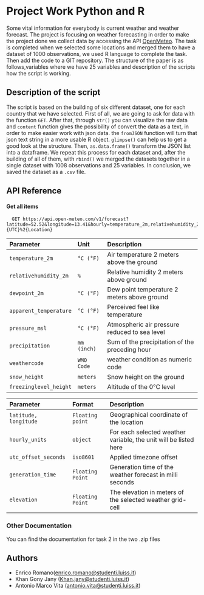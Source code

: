 
# Project Work Python and R

Some vital information for everybody is current weather and weather forecast. 
The project is focusing on weather forecasting in order to make the project done we collect data by accessing the API [OpenMeteo](https://open-meteo.com/en/docs). 
The task is completed when we selected some locations and merged them to have a dataset of 1000 observations, 
we used R language to complete the task. Then add the code to a GIT repository. 
The structure of the paper is as follows,variables where we have 25 variables and
 description of the scripts how the script is working.

## Description of the script
The script is based on the building of six different dataset, one for each country that we have selected.
First of all, we are going to ask for data with the function ```GET```. 
After that, through ```str()``` you can visualize the raw data 
and ```content``` function gives the possibility of convert the data as a text, 
in order to make easier work with json data.
the ```fromJSON``` function will turn that json text string
in a more usable R object. ```glimpse()``` can help
 us to get a good look at the structure. 
 Then, ```as.data.frame()``` transform the JSON list into a 
 dataframe.
 We repeat this process for each dataset and, after the 
 building of all of them, with ```rbind()``` we merged 
 the datasets together in a single dataset with 1008 observations
 and 25 variables.
 In conclusion, we saved the dataset as a ```.csv``` file.
## API Reference

#### Get all items

```http
  GET https://api.open-meteo.com/v1/forecast?latitude=52.52&longitude=13.41&hourly=temperature_2m,relativehumidity_2m,dewpoint_2m,apparent_temperature,pressure_msl,precipitation,weathercode,snow_height,freezinglevel_height&timezone={UTC}%2{Location}
```
 Parameter | Unit    | Description                |
| :-------- | :------- | :------------------------- |
| `temperature_2m` | `°C (°F)` | Air temperature 2 meters above the ground  |
| `relativehumidity_2m`      | `%` | Relative humidity 2 meters above ground |
| `dewpoint_2m`      | `°C (°F)` | Dew point temperature 2 meters above ground |
| `apparent_temperature`      | `°C (°F)` | Perceived feel like temperature  |
| `pressure_msl`      | `°C (°F)` | Atmospheric air pressure reduced to sea level |
| `precipitation`      | `mm (inch)` | Sum of the precipitation of the preceding hour
| `weathercode`      | `WMO Code` | weather condition as numeric code
| `snow_height`      | `meters` | Snow height on the ground
| `freezinglevel_height`      | `meters` |Altitude of the 0°C level

 Parameter | Format    | Description                |
| :-------- | :------- | :------------------------- |
| `latitude, longitude`| `Floating point`|Geographical coordinate of the location|
|`hourly_units`|`object`|	For each selected weather variable, the unit will be listed here|
|`utc_offset_seconds`|`iso8601`|Applied timezone offset|
|`generation_time`|`Floating Point`|Generation time of the weather forecast in milli seconds|
|`elevation`|`Floating Point`|The elevation in meters of the selected weather grid-cell|

### Other Documentation
You can find the documentation for task 2 in the two .zip files
## Authors

- Enrico Romano(enrico.romano@studenti.luiss.it)
- Khan Gony Jany (Khan.jany@studenti.luiss.it)
- Antonio Marco Vita (antonio.vita@studenti.luiss.it)
